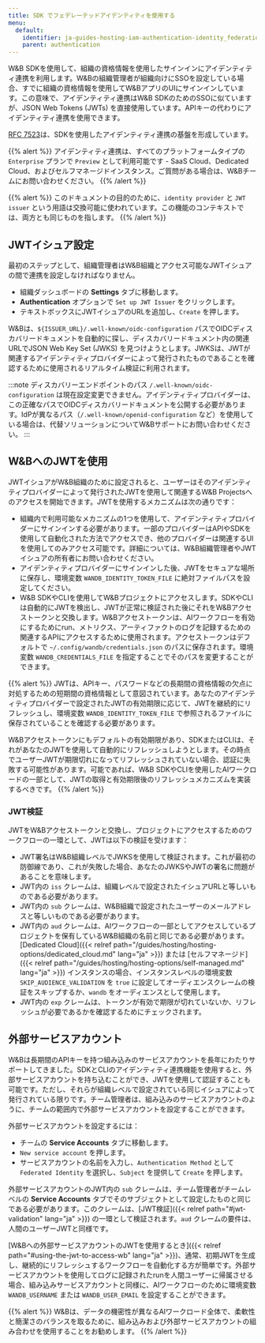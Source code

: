 ```yaml
---
title: SDK でフェデレーテッドアイデンティティを使用する
menu:
  default:
    identifier: ja-guides-hosting-iam-authentication-identity_federation
    parent: authentication
---
```


W&B SDKを使用して、組織の資格情報を使用したサインインにアイデンティティ連携を利用します。W&Bの組織管理者が組織向けにSSOを設定している場合、すでに組織の資格情報を使用してW&BアプリのUIにサインインしています。この意味で、アイデンティティ連携はW&B SDKのためのSSOに似ていますが、JSON Web Tokens (JWTs) を直接使用しています。APIキーの代わりにアイデンティティ連携を使用できます。

[RFC 7523](https://datatracker.ietf.org/doc/html/rfc7523)は、SDKを使用したアイデンティティ連携の基盤を形成しています。

{{% alert %}}
アイデンティティ連携は、すべてのプラットフォームタイプの `Enterprise` プランで `Preview` として利用可能です - SaaS Cloud、Dedicated Cloud、およびセルフマネージドインスタンス。ご質問がある場合は、W&Bチームにお問い合わせください。
{{% /alert %}}

{{% alert %}}
このドキュメントの目的のために、`identity provider` と `JWT issuer` という用語は交換可能に使われています。この機能のコンテキストでは、両方とも同じものを指します。
{{% /alert %}}

## JWTイシュア設定

最初のステップとして、組織管理者はW&B組織とアクセス可能なJWTイシュアの間で連携を設定しなければなりません。

* 組織ダッシュボードの **Settings** タブに移動します。
* **Authentication** オプションで `Set up JWT Issuer` をクリックします。
* テキストボックスにJWTイシュアのURLを追加し、`Create` を押します。

W&Bは、`${ISSUER_URL}/.well-known/oidc-configuration` パスでOIDCディスカバリードキュメントを自動的に探し、ディスカバリードキュメント内の関連URLでJSON Web Key Set (JWKS) を見つけようとします。JWKSは、JWTが関連するアイデンティティプロバイダーによって発行されたものであることを確認するために使用されるリアルタイム検証に利用されます。

:::note
ディスカバリーエンドポイントのパス `/.well-known/oidc-configuration` は現在設定変更できません。アイデンティティプロバイダーは、この正確なパスでOIDCディスカバリードキュメントを公開する必要があります。IdPが異なるパス（`/.well-known/openid-configuration` など）を使用している場合は、代替ソリューションについてW&Bサポートにお問い合わせください。
:::

## W&BへのJWTを使用

JWTイシュアがW&B組織のために設定されると、ユーザーはそのアイデンティティプロバイダーによって発行されたJWTを使用して関連するW&B Projectsへのアクセスを開始できます。JWTを使用するメカニズムは次の通りです：

* 組織内で利用可能なメカニズムの1つを使用して、アイデンティティプロバイダーにサインインする必要があります。一部のプロバイダーはAPIやSDKを使用して自動化された方法でアクセスでき、他のプロバイダーは関連するUIを使用してのみアクセス可能です。詳細については、W&B組織管理者やJWTイシュアの所有者にお問い合わせください。
* アイデンティティプロバイダーにサインインした後、JWTをセキュアな場所に保存し、環境変数 `WANDB_IDENTITY_TOKEN_FILE` に絶対ファイルパスを設定してください。
* W&B SDKやCLIを使用してW&Bプロジェクトにアクセスします。SDKやCLIは自動的にJWTを検出し、JWTが正常に検証された後にそれをW&Bアクセストークンと交換します。W&Bアクセストークンは、AIワークフローを有効にするためにrun、メトリクス、アーティファクトのログを記録するための関連するAPIにアクセスするために使用されます。アクセストークンはデフォルトで `~/.config/wandb/credentials.json` のパスに保存されます。環境変数 `WANDB_CREDENTIALS_FILE` を指定することでそのパスを変更することができます。

{{% alert %}}
JWTは、APIキー、パスワードなどの長期間の資格情報の欠点に対処するための短期間の資格情報として意図されています。あなたのアイデンティティプロバイダーで設定されたJWTの有効期限に応じて、JWTを継続的にリフレッシュし、環境変数 `WANDB_IDENTITY_TOKEN_FILE` で参照されるファイルに保存されていることを確認する必要があります。

W&Bアクセストークンにもデフォルトの有効期限があり、SDKまたはCLIは、それがあなたのJWTを使用して自動的にリフレッシュしようとします。その時点でユーザーJWTが期限切れになってリフレッシュされていない場合、認証に失敗する可能性があります。可能であれば、W&B SDKやCLIを使用したAIワークロードの一部として、JWTの取得と有効期限後のリフレッシュメカニズムを実装するべきです。
{{% /alert %}}

### JWT検証

JWTをW&Bアクセストークンと交換し、プロジェクトにアクセスするためのワークフローの一環として、JWTは以下の検証を受けます：

* JWT署名はW&B組織レベルでJWKSを使用して検証されます。これが最初の防御線であり、これが失敗した場合、あなたのJWKSやJWTの署名に問題があることを意味します。
* JWT内の `iss` クレームは、組織レベルで設定されたイシュアURLと等しいものである必要があります。
* JWT内の `sub` クレームは、W&B組織で設定されたユーザーのメールアドレスと等しいものである必要があります。
* JWT内の `aud` クレームは、AIワークフローの一部としてアクセスしているプロジェクトを保有しているW&B組織の名前と同じである必要があります。[Dedicated Cloud]({{< relref path="/guides/hosting/hosting-options/dedicated_cloud.md" lang="ja" >}}) または [セルフマネージド]({{< relref path="/guides/hosting/hosting-options/self-managed.md" lang="ja" >}}) インスタンスの場合、インスタンスレベルの環境変数 `SKIP_AUDIENCE_VALIDATION` を `true` に設定してオーディエンスクレームの検証をスキップするか、`wandb` をオーディエンスとして使用します。
* JWT内の `exp` クレームは、トークンが有効で期限が切れていないか、リフレッシュが必要であるかを確認するためにチェックされます。

## 外部サービスアカウント

W&Bは長期間のAPIキーを持つ組み込みのサービスアカウントを長年にわたりサポートしてきました。SDKとCLIのアイデンティティ連携機能を使用すると、外部サービスアカウントを持ち込むことができ、JWTを使用して認証することも可能です。ただし、それらが組織レベルで設定されている同じイシュアによって発行されている限りです。チーム管理者は、組み込みのサービスアカウントのように、チームの範囲内で外部サービスアカウントを設定することができます。

外部サービスアカウントを設定するには：

* チームの **Service Accounts** タブに移動します。
* `New service account` を押します。
* サービスアカウントの名前を入力し、`Authentication Method` として `Federated Identity` を選択し、`Subject` を提供して `Create` を押します。

外部サービスアカウントのJWT内の `sub` クレームは、チーム管理者がチームレベルの **Service Accounts** タブでそのサブジェクトとして設定したものと同じである必要があります。このクレームは、[JWT検証]({{< relref path="#jwt-validation" lang="ja" >}}) の一環として検証されます。`aud` クレームの要件は、人間のユーザーJWTと同様です。

[W&Bへの外部サービスアカウントのJWTを使用するとき]({{< relref path="#using-the-jwt-to-access-wb" lang="ja" >}})、通常、初期JWTを生成し、継続的にリフレッシュするワークフローを自動化する方が簡単です。外部サービスアカウントを使用してログに記録されたrunを人間ユーザーに帰属させる場合、組み込みサービスアカウントと同様に、AIワークフローのために環境変数 `WANDB_USERNAME` または `WANDB_USER_EMAIL` を設定することができます。

{{% alert %}}
W&Bは、データの機密性が異なるAIワークロード全体で、柔軟性と簡潔さのバランスを取るために、組み込みおよび外部サービスアカウントの組み合わせを使用することをお勧めします。
{{% /alert %}}